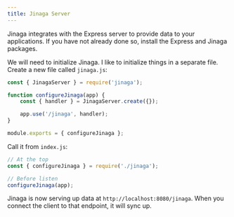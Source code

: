 ```yaml
---
title: Jinaga Server
---
```


Jinaga integrates with the Express server to provide data to your applications.
If you have not already done so, install the Express and Jinaga packages.

We will need to initialize Jinaga.
I like to initialize things in a separate file.
Create a new file called `jinaga.js`:

```javascript
const { JinagaServer } = require('jinaga');

function configureJinaga(app) {
    const { handler } = JinagaServer.create({});

    app.use('/jinaga', handler);
}

module.exports = { configureJinaga };
```

Call it from `index.js`:

```javascript
// At the top
const { configureJinaga } = require('./jinaga');

// Before listen
configureJinaga(app);
```

Jinaga is now serving up data at `http://localhost:8080/jinaga`.
When you connect the client to that endpoint, it will sync up.
